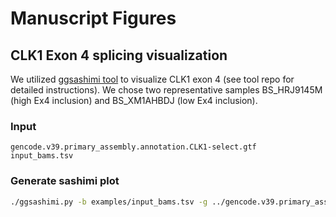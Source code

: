 # Manuscript Figures

## CLK1 Exon 4 splicing visualization
We utilized [ggsashimi tool](https://github.com/guigolab/ggsashimi) to visualize CLK1 exon 4 (see tool repo for detailed instructions). We chose two representative samples BS_HRJ9145M (high Ex4 inclusion) and BS_XM1AHBDJ (low Ex4 inclusion).

### Input
```gencode.v39.primary_assembly.annotation.CLK1-select.gtf``` <br>
```input_bams.tsv```

### Generate sashimi plot

```bash
./ggsashimi.py -b examples/input_bams.tsv -g ../gencode.v39.primary_assembly.annotation.CLK1-select.gtf -c chr2:200853009-200864691 -M 10 -C 3 -O 3 --alpha 1 --base-size=10 -R 300 --height=1.5 --width=8 --ann-height 1 -P examples/palette.txt -o sashimi-CLK1-v2-plot --fix-y-scal --shrink
